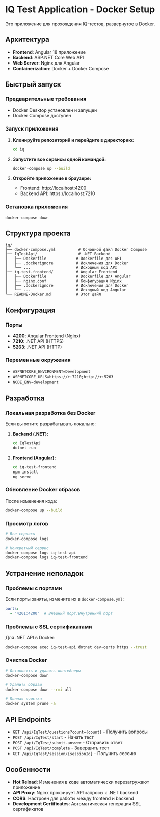 # IQ Test Application - Docker Setup

Это приложение для прохождения IQ-тестов, развернутое в Docker.

## Архитектура

- **Frontend**: Angular 18 приложение
- **Backend**: ASP.NET Core Web API
- **Web Server**: Nginx для Angular
- **Containerization**: Docker + Docker Compose

## Быстрый запуск

### Предварительные требования

- Docker Desktop установлен и запущен
- Docker Compose доступен

### Запуск приложения

1. **Клонируйте репозиторий и перейдите в директорию:**
   ```bash
   cd iq
   ```

2. **Запустите все сервисы одной командой:**
   ```bash
   docker-compose up --build
   ```

3. **Откройте приложение в браузере:**
   - Frontend: http://localhost:4200
   - Backend API: https://localhost:7210

### Остановка приложения

```bash
docker-compose down
```

## Структура проекта

```
iq/
├── docker-compose.yml          # Основной файл Docker Compose
├── IqTestApi/                  # .NET Backend
│   ├── Dockerfile             # Dockerfile для API
│   ├── .dockerignore          # Исключения для Docker
│   └── ...                    # Исходный код API
├── iq-test-frontend/          # Angular Frontend
│   ├── Dockerfile             # Dockerfile для Angular
│   ├── nginx.conf             # Конфигурация Nginx
│   ├── .dockerignore          # Исключения для Docker
│   └── ...                    # Исходный код Angular
└── README-Docker.md           # Этот файл
```

## Конфигурация

### Порты

- **4200**: Angular Frontend (Nginx)
- **7210**: .NET API (HTTPS)
- **5263**: .NET API (HTTP)

### Переменные окружения

- `ASPNETCORE_ENVIRONMENT=Development`
- `ASPNETCORE_URLS=https://+:7210;http://+:5263`
- `NODE_ENV=development`

## Разработка

### Локальная разработка без Docker

Если вы хотите разрабатывать локально:

1. **Backend (.NET):**
   ```bash
   cd IqTestApi
   dotnet run
   ```

2. **Frontend (Angular):**
   ```bash
   cd iq-test-frontend
   npm install
   ng serve
   ```

### Обновление Docker образов

После изменения кода:

```bash
docker-compose up --build
```

### Просмотр логов

```bash
# Все сервисы
docker-compose logs

# Конкретный сервис
docker-compose logs iq-test-api
docker-compose logs iq-test-frontend
```

## Устранение неполадок

### Проблемы с портами

Если порты заняты, измените их в `docker-compose.yml`:

```yaml
ports:
  - "4201:4200"  # Внешний порт:Внутренний порт
```

### Проблемы с SSL сертификатами

Для .NET API в Docker:
```bash
docker-compose exec iq-test-api dotnet dev-certs https --trust
```

### Очистка Docker

```bash
# Остановить и удалить контейнеры
docker-compose down

# Удалить образы
docker-compose down --rmi all

# Полная очистка
docker system prune -a
```

## API Endpoints

- `GET /api/IqTest/questions?count={count}` - Получить вопросы
- `POST /api/IqTest/start` - Начать тест
- `POST /api/IqTest/submit-answer` - Отправить ответ
- `POST /api/IqTest/complete` - Завершить тест
- `GET /api/IqTest/session/{sessionId}` - Получить сессию

## Особенности

- **Hot Reload**: Изменения в коде автоматически перезагружают приложение
- **API Proxy**: Nginx проксирует API запросы к .NET backend
- **CORS**: Настроен для работы между frontend и backend
- **Development Certificates**: Автоматическая генерация SSL сертификатов
